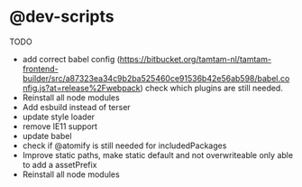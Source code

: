 # @dev-scripts

TODO
- add correct babel config (https://bitbucket.org/tamtam-nl/tamtam-frontend-builder/src/a87323ea34c9b2ba525460ce91536b42e56ab598/babel.config.js?at=release%2Fwebpack) check which plugins are still needed.
- Reinstall all node modules
- Add esbuild instead of terser
- update style loader
- remove IE11 support
- update babel
- check if @atomify is still needed for includedPackages
- Improve static paths, make static default and not overwriteable only able to add a assetPrefix
- Reinstall all node modules
